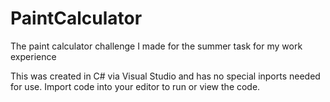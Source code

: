 # PaintCalculator
The paint calculator challenge I made for the summer task for my work experience

This was created in C# via Visual Studio and has no special inports needed for use. Import code into your editor to run or view the code. 
